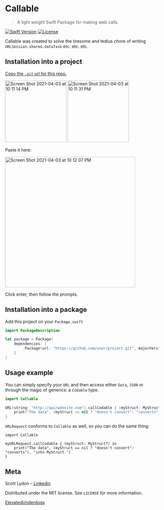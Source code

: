 # Callable
> A light weight Swift Package for making web calls.

[![Swift Version][swift-image]][swift-url]
[![License][license-image]][license-url]

Callable was created to solve the tiresome and tedius chore of writing `URLSession.shared.dataTask` etc. etc. etc.

## Installation into a project

[Copy the `.git` url for this repo.](https://github.com/ElevatedUnderdogs/Callable.git)


<img width="201" alt="Screen Shot 2021-04-03 at 10 11 14 PM" src="https://user-images.githubusercontent.com/4231144/113499279-85428a80-94c9-11eb-996d-4683db42b36d.png">


<img width="201" alt="Screen Shot 2021-04-03 at 10 11 31 PM" src="https://user-images.githubusercontent.com/4231144/113499283-8f648900-94c9-11eb-925e-9a984fac0979.png">

Paste it here: 


<img width="426" alt="Screen Shot 2021-04-03 at 10 12 07 PM" src="https://user-images.githubusercontent.com/4231144/113499290-a4d9b300-94c9-11eb-908c-0a0b1c76a33f.png">

Click enter, then follow the prompts. 


## Installation into a package

Add this project on your `Package.swift`

```swift
import PackageDescription

let package = Package(
    dependencies: [
        .Package(url: "https://github.com/user/project.git", majorVersion: 0, minor: 0)
    ]
)
```

## Usage example

You can simply specify your `URL` and then access either `Data`, `JSON` or through the magic of generics: a `Codable` type.  

```swift
import Callable

URL(string: "http://api/website.com").callCodable { (myStruct: MyStruct?) in 
    print("The data", (myStruct == nil ? "doesn't convert": "converts"), "into MyStruct.")
}

```
`URLRequest` conforms to `Callable` as well, so you can do the same thing: 

```
import Callable

myURLRequest.callCodable { (myStruct: MyStruct?) in 
    print("The data", (myStruct == nil ? "doesn't convert": "converts"), "into MyStruct.")
}
```


## Meta

Scott Lydon – 
[Linkedin](https://www.linkedin.com/in/scottlydon/)

Distributed under the MIT license. See ``LICENSE`` for more information.

[ElevatedUnderdogs](https://github.com/orgs/ElevatedUnderdogs/dashboard)

[swift-image]:https://img.shields.io/badge/swift-3.0-orange.svg
[swift-url]: https://swift.org/
[license-image]: https://img.shields.io/badge/License-MIT-blue.svg
[license-url]: LICENSE
